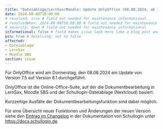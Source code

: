 ```yaml
---
title: "Dateiablage/LernSax/Moodle: Update OnlyOffice (08.08.2024, ab 18:00 Uhr)"
date: 2024-08-08T18:00:00
# resolved: true # field not needed for maintenance informational
# resolvedWhen: 2024-08-08T18:00:00 # field not needed for maintenance informational
# severity: down # field not needed for maintenance informational
informational: false # field makes issue look more like a blog post and removes any references to downtime length
pin: true # Resolving: set to false
affected:
- Dateiablage
- LernSax
- Moodle SBS
section: issue
---
```


Für OnlyOffice wird am Donnerstag, den 08.08.2024 ein Update von Version 7.5 auf Version 8.1 durchgeführt.

OnlyOffice ist die Online-Office-Suite, auf der die Dokumentbearbeitung in LernSax, Moodle SBS und der Schullogin-Dateiablage (Nextcloud) basiert.

Kurzzeitige Ausfälle der Dokumentbearbeitungsfunktion sind dabei möglich.

Für eine Übersicht neuer Funktionen und Änderungen der neuen Version siehe den [Eintrag im Changelog](https://docs.schullogin.de/99-Changelog/2024-Q3/Feature-5048-Update_OnlyOffice_auf_Version_8.1.html) in der Dokumentation von Schullogin unter https://docs.schullogin.de.
